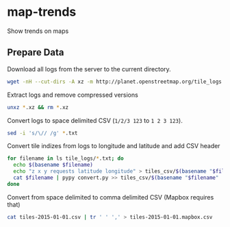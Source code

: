 # map-trends
Show trends on maps

## Prepare Data

Download all logs from the server to the current directory.

```bash
wget -nH --cut-dirs -A xz -m http://planet.openstreetmap.org/tile_logs

```

Extract logs and remove compressed versions

```bash
unxz *.xz && rm *.xz
```

Convert logs to space delimited CSV (`1/2/3 123` to `1 2 3 123`).

```bash
sed -i 's/\// /g' *.txt
```

Convert tile indizes from logs to longitude and latitude and add CSV header

```bash
for filename in ls tile_logs/*.txt; do
  echo $(basename $filename)
  echo "z x y requests latitude longitude" > tiles_csv/$(basename "$filename" .csv)
  cat $filename | pypy convert.py >> tiles_csv/$(basename "$filename" .csv)
done
```

Convert from space delimited to comma delimited CSV (Mapbox requires that)

```bash
cat tiles-2015-01-01.csv | tr ' ' ',' > tiles-2015-01-01.mapbox.csv
```
